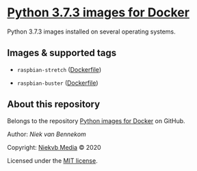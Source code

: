 # [Python 3.7.3 images for Docker](https://hub.docker.com/r/niekvb/python-3.7.3 "View on Docker Hub")

Python 3.7.3 images installed on several operating systems.



## Images & supported tags

- `raspbian-stretch` ([Dockerfile](https://github.com/niekvb/docker-python/blob/master/3.7.3/raspbian-stretch.dockerfile "View dockerfile"))

- `raspbian-buster` ([Dockerfile](https://github.com/niekvb/docker-python/blob/master/3.7.3/raspbian-buster.dockerfile "View dockerfile"))



## About this repository

Belongs to the repository [Python images for Docker](https://github.com/niekvb/docker-python "View on GitHub") on GitHub.

Author: *Niek van Bennekom*

Copyright: [Niekvb Media](https://www.niekvb.com/ "Go to website") © 2020

Licensed under the [MIT license](https://github.com/niekvb/docker-python/blob/master/LICENSE "View license").
